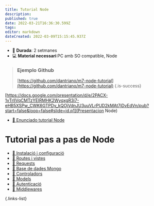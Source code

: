 ```yaml
---
title: Tutorial Node
description: 
published: true
date: 2022-03-21T16:36:30.599Z
tags: 
editor: markdown
dateCreated: 2022-03-09T15:15:45.937Z
---
```


- :calendar: **Durada**: 2 setmanes
- :computer: **Material necessari**:PC amb SO compatible, Node


> ### Ejemplo Github
> [https://github.com/dantriano/m7-node-tutorial](https://github.com/dantriano/m7-node-tutorial)
{.is-success}

[https://docs.google.com/presentation/d/e/2PACX-1vTrlIVqCMTzYEIRMHK2WyqxgR3i7-eHB5XSPw_CWK6GTPDy_kQOjVdnJU3uuVLrPUD2kMAt7jDvEdVn/pub?start=false&loop=false#slide=id.p1](Presentacion Node)
- [:pill: Enunciado tutorial Node](enunciado-tutorial-node)

# Tutorial pas a pas de Node

- [:pill: Instalació i configuració](instalacio-configuracio)
- [:pill: Routes i vistes](routes-views)
- [:pill: Requests](requests)
- [:pill: Base de dades Mongo](mongo-database)
- [:pill: Controladors](controladors)
- [:pill: Models](models)
- [:pill: Autenticació](autenticacio)
- [:pill: Middlewares](middlewares)


{.links-list}
